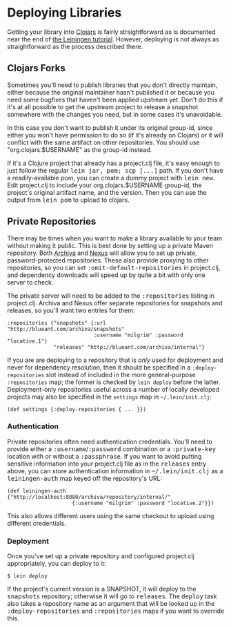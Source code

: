 # Deploying Libraries

Getting your library into [Clojars](http://clojars.org) is fairly
straightforward as is documented near the end of
[the Leiningen tutorial](https://github.com/technomancy/leiningen/blob/stable/doc/TUTORIAL.md).
However, deploying is not always as straightforward as the process
described there.

## Clojars Forks

Sometimes you'll need to publish libraries that you don't directly
maintain, either because the original maintainer hasn't published it
or because you need some bugfixes that haven't been applied upstream
yet. Don't do this if it's at all possible to get the upstream project
to release a snapshot somewhere with the changes you need, but in some
cases it's unavoidable.

In this case you don't want to publish it under its original group-id,
since either you won't have permission to do so (if it's already on
Clojars) or it will conflict with the same artifact on other
repositories. You should use "org.clojars.$USERNAME" as the group-id
instead.

If it's a Clojure project that already has a project.clj file, it's
easy enough to just follow the regular <tt>lein jar, pom; scp
[...]</tt> path. If you don't have a readily-available pom, you can
create a dummy project with <tt>lein new</tt>. Edit project.clj to
include your org.clojars.$USERNAME group-id, the project's original
artifact name, and the version. Then you can use the output from
<tt>lein pom</tt> to upload to clojars.

## Private Repositories

There may be times when you want to make a library available to your
team without making it public. This is best done by setting up a
private Maven repository. Both [Archiva](http://archiva.apache.org/)
and [Nexus](http://nexus.sonatype.org/) will allow you to set up
private, password-protected repositories. These also provide proxying
to other repositories, so you can set <tt>:omit-default-repositories</tt>
in project.clj, and dependency downloads will speed up by quite a bit
with only one server to check.

The private server will need to be added to the <tt>:repositories</tt>
listing in project.clj. Archiva and Nexus offer separate repositories
for snapshots and releases, so you'll want two entries for them:

    :repositories {"snapshots" {:url "http://blueant.com/archiva/snapshots"
                                :username "milgrim" :password "locative.1"}
                   "releases" "http://blueant.com/archiva/internal"}

If you are are deploying to a repository that is _only_ used for deployment
and never for dependency resolution, then it should be specified in a
`:deploy-repositories` slot instead of included in the more general-purpose
`:repositories` map; the former is checked by `lein deploy` before the latter.
Deployment-only repositories useful across a number of locally developed
projects may also be specified in the `settings` map in `~/.lein/init.clj`:

    (def settings {:deploy-repositories { ... }})

### Authentication

Private repositories often need authentication credentials. You'll need to
provide either a <tt>:username</tt>/<tt>:password</tt> combination or
a <tt>:private-key</tt> location with or without a
<tt>:passphrase</tt>. If you want to avoid putting sensitive
information into your project.clj file as in the <tt>releases</tt>
entry above, you can store authentication information in
<tt>~/.lein/init.clj</tt> as a <tt>leiningen-auth</tt> map keyed off
the repository's URL:

    (def leiningen-auth {"http://localhost:8080/archiva/repository/internal/"
                         {:username "milgrim" :password "locative.2"}})

This also allows different users using the same checkout to upload
using different credentials.

### Deployment

Once you've set up a private repository and configured project.clj
appropriately, you can deploy to it:

    $ lein deploy

If the project's current version is a SNAPSHOT, it will deploy to the
<tt>snapshots</tt> repository; otherwise it will go to
<tt>releases</tt>. The <tt>deploy</tt> task also takes a repository
name as an argument that will be looked up in the
<tt>:deploy-repositories</tt> and <tt>:repositories</tt> maps
if you want to override this.
